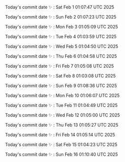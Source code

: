 Today's commit date ✨ : Sat Feb 1 01:07:47 UTC 2025 

Today's commit date ✨ : Sun Feb 2 01:07:23 UTC 2025 

Today's commit date ✨ : Mon Feb 3 01:05:09 UTC 2025 

Today's commit date ✨ : Tue Feb 4 01:03:59 UTC 2025 

Today's commit date ✨ : Wed Feb 5 01:04:50 UTC 2025 

Today's commit date ✨ : Thu Feb 6 01:04:58 UTC 2025 

Today's commit date ✨ : Fri Feb 7 01:05:08 UTC 2025 

Today's commit date ✨ : Sat Feb 8 01:03:08 UTC 2025 

Today's commit date ✨ : Sun Feb 9 01:08:36 UTC 2025 

Today's commit date ✨ : Mon Feb 10 01:06:07 UTC 2025 

Today's commit date ✨ : Tue Feb 11 01:04:49 UTC 2025 

Today's commit date ✨ : Wed Feb 12 01:05:00 UTC 2025 

Today's commit date ✨ : Thu Feb 13 01:05:27 UTC 2025 

Today's commit date ✨ : Fri Feb 14 01:05:14 UTC 2025 

Today's commit date ✨ : Sat Feb 15 01:04:23 UTC 2025 

Today's commit date ✨ : Sun Feb 16 01:10:40 UTC 2025 

